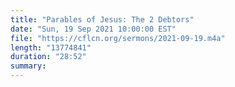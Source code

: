 ```yaml
---
title: "Parables of Jesus: The 2 Debtors"
date: "Sun, 19 Sep 2021 10:00:00 EST"
file: "https://cflcn.org/sermons/2021-09-19.m4a"
length: "13774841"
duration: "28:52"
summary: 
---
```

